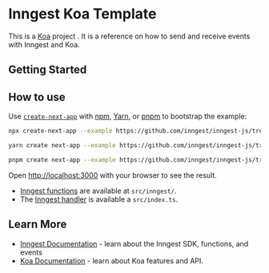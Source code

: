 # Inngest Koa Template

This is a [Koa](https://koajs.com/) project . It is a reference on how to send and receive events with Inngest and Koa.

## Getting Started

## How to use

Use [`create-next-app`](https://www.npmjs.com/package/create-next-app) with [npm](https://docs.npmjs.com/cli/init), [Yarn](https://yarnpkg.com/lang/en/docs/cli/create/), or [pnpm](https://pnpm.io) to bootstrap the example:

```bash
npx create-next-app --example https://github.com/inngest/inngest-js/tree/main/examples/framework-koa inngest-koa
```

```bash
yarn create next-app --example https://github.com/inngest/inngest-js/tree/main/examples/framework-koa inngest-koa
```

```bash
pnpm create next-app --example https://github.com/inngest/inngest-js/tree/main/examples/framework-koa inngest-koa
```

Open [http://localhost:3000](http://localhost:3000) with your browser to see the result.

- [Inngest functions](https://www.inngest.com/docs/functions) are available at `src/inngest/`.
- The [Inngest handler](https://www.inngest.com/docs/frameworks/nextjs) is available a `src/index.ts`.

## Learn More

- [Inngest Documentation](https://www.inngest.com/docs) - learn about the Inngest SDK, functions, and events
- [Koa Documentation](https://koajs.com/) - learn about Koa features and API.
